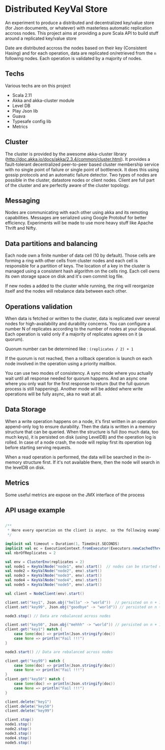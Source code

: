 Distributed KeyVal Store
===============================

An experiment to produce a distributed and decentralized key/value store (for Json documents, or whatever) 
with masterless automatic replication accross nodes. This project aims at providing a pure Scala API
to build stuff around a replicated key/value store

Date are distributed accross the nodes based on their key (Consistent Hasing) 
and for each operation, data are replicated on/retrieved from the `n` following nodes.
Each operation is validated by a majority of nodes.

Techs
-----

Various techs are on this project

* Scala 2.11
* Akka and akka-cluster module
* Level DB
* Play Json lib
* Guava
* Typesafe config lib
* Metrics

Cluster
-----

The cluster is provided by the awesome akka-cluster library (http://doc.akka.io/docs/akka/2.3.4/common/cluster.html). It provides a fault-tolerant decentralized peer-to-peer based cluster membership service with no single point of failure or single point of bottleneck. It does this using gossip protocols and an automatic failure detector. 
Two types of nodes are possible in the cluster, datastore nodes or client nodes. Client are full part of the cluster and are perfectly aware of the cluster topology.

Messaging
-----

Nodes are communicating with each other using akka and its remoting capabilities. 
Messages are serialized using Google Protobuf for better efficiency.
Experiments will be made to use more heavy stuff like Apache Thrift and Nifty.

Data partitions and balancing
-----

Each node own a finite number of data cell (10 by default). Those cells are forming a ring with other cells from cluster nodes and
each cell is responsible for a partition of keys. The location of a key in the cluster is managed using a consistent hash algorithm on the cells ring.
Each cell owns its own storage space on disk and it's own commit log file.

If new nodes a added to the cluster while running, the ring will reorganize itself and the nodes will rebalance data between each other.

Operations validation
-----

When data is fetched or written to the cluster, data is replicated over several nodes for high-availability and durability concerns.
You can configure a number N of replicates according to the number of nodes at your disposal.
Each operation is valid only if a majority of replicates agrees on it (a quorum). 

Quorum number can be determined like : `(replicates / 2) + 1`

If the quorum is not reached, then a rollback operation is launch on each node involved in the operation using a priority mailbox.

You can use two modes of consistency. A sync mode where you actually wait until all response needed for quorum happens. And an async one
where you only wait for the first response to return (but the full quorum process is still happening). Another mode will be added where write operations will be fully async, aka no wait at all.  

Data Storage
-----

When a write operation happens on a node, it's first written in an operation append-only log to ensure durability. Then the data is written
in a memory structure that can be queried. When the structure is full (too much data, too much keys), it is persisted on disk (using LevelDB)
and the operation log is rolled. In case of a node crash, the node will replay first its operation log before starting serving requests.

When a read operation is performed, the data will be searched in the in-memory structure first. If it's not available there, then the node will search 
in the levelDB on disk.

Metrics
-----

Some useful metrics are expose on the JMX interface of the process

API usage example
----

```scala

/**
 * Here every operation on the client is async, so the following example isn't 100% accurate
 */

implicit val timeout = Duration(1, TimeUnit.SECONDS)
implicit val ec = ExecutionContext.fromExecutor(Executors.newCachedThreadPool())
val nbrOfReplicates = 2

val env = ClusterEnv(replicates = 2)
val node1 = KeyValNode("node1", env).start()  // nodes can be started on different physical nodes
val node2 = KeyValNode("node2", env).start() 
val node3 = KeyValNode("node3", env).start() 
val node4 = KeyValNode("node4", env).start() 
val node5 = KeyValNode("node5", env).start() 

val client = NodeClient(env).start()

client.set("key1", Json.obj("hello" -> "world"))  // persisted on n + 1 nodes  
client.set("key99", Json.obj("goodbye" -> "world")) // persisted on n + 1 nodes  

node3.stop() // Data are rebalanced across nodes

client.set("key50", Json.obj("mehhh" -> "world")) // persisted on n + 1 nodes  
client.get("key1") match {
    case Some(doc) => println(Json.stringify(doc))
    case None => println("Fail !!!") 
}

node3.start() // Data are rebalanced across nodes

client.get("key99") match {
    case Some(doc) => println(Json.stringify(doc))
    case None => println("Fail !!!") 
}
client.get("key50") match {
    case Some(doc) => println(Json.stringify(doc))
    case None => println("Fail !!!") 
}

client.delete("key1")
client.delete("key50")
client.delete("key99")

client.stop()
node1.stop()
node2.stop()
node3.stop()
node4.stop()
node5.stop()

```
